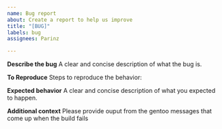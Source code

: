 ```yaml
---
name: Bug report
about: Create a report to help us improve
title: "[BUG]"
labels: bug
assignees: Parinz

---
```


**Describe the bug**
A clear and concise description of what the bug is.

**To Reproduce**
Steps to reproduce the behavior:

**Expected behavior**
A clear and concise description of what you expected to happen.

**Additional context**
Please provide ouput from the gentoo messages that come up when the build fails
